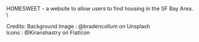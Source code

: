HOMESWEET - a website to allow users to find housing in the SF Bay Area. \

Credits: 
Background Image : @bradencollum on Unsplash \
Icons : @Kiranshastry on FlatIcon
